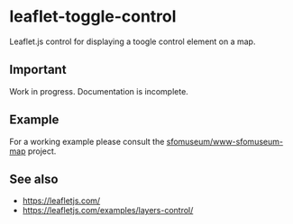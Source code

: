 # leaflet-toggle-control

Leaflet.js control for displaying a toogle control element on a map.

## Important

Work in progress. Documentation is incomplete.

## Example

For a working example please consult the [sfomuseum/www-sfomuseum-map](https://github.com/sfomuseum/www-sfomuseum-map) project.

## See also

* https://leafletjs.com/
* https://leafletjs.com/examples/layers-control/